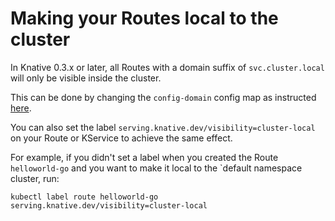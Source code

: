 # Making your Routes local to the cluster

In Knative 0.3.x or later, all Routes with a domain suffix of
`svc.cluster.local` will only be visible inside the cluster.

This can be done by changing the `config-domain` config map as instructed
[here](./using-a-custom-domain.md).

You can also set the label `serving.knative.dev/visibility=cluster-local` on
your Route or KService to achieve the same effect.

For example, if you didn't set a label when you created the Route
`helloworld-go` and you want to make it local to the `default namespace cluster,
run:

```shell
kubectl label route helloworld-go serving.knative.dev/visibility=cluster-local
```

